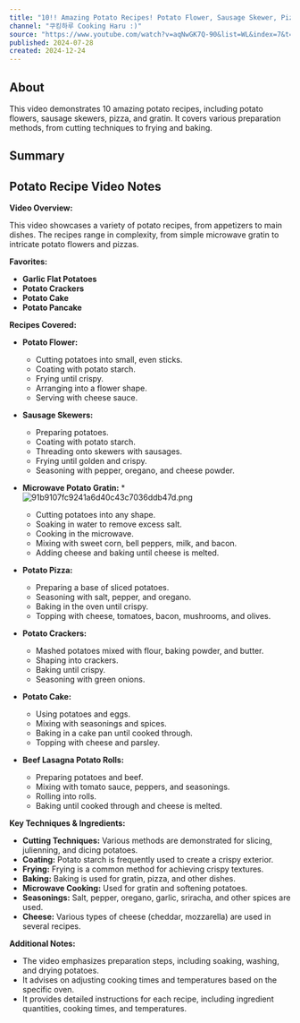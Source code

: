 ```yaml
---
title: "10!! Amazing Potato Recipes! Potato Flower, Sausage Skewer, Pizza, Gratin etc."
channel: "쿠킹하루 Cooking Haru :)"
source: "https://www.youtube.com/watch?v=aqNwGK7Q-90&list=WL&index=7&t=985s"
published: 2024-07-28
created: 2024-12-24
---
```

## About
This video demonstrates 10 amazing potato recipes, including potato flowers, sausage skewers, pizza, and gratin.  It covers various preparation methods, from cutting techniques to frying and baking.
## Summary
## Potato Recipe Video Notes

**Video Overview:**

This video showcases a variety of potato recipes, from appetizers to main dishes.  The recipes range in complexity, from simple microwave gratin to intricate potato flowers and pizzas.

**Favorites:**

* **Garlic Flat Potatoes**
* **Potato Crackers**
* **Potato Cake**
* **Potato Pancake**

**Recipes Covered:**

* **Potato Flower:**
    * Cutting potatoes into small, even sticks.
    * Coating with potato starch.
    * Frying until crispy.
    * Arranging into a flower shape.
    * Serving with cheese sauce.

* **Sausage Skewers:**
    * Preparing potatoes.
    * Coating with potato starch.
    * Threading onto skewers with sausages.
    * Frying until golden and crispy.
    * Seasoning with pepper, oregano, and cheese powder.

* **Microwave Potato Gratin:**
	*![91b9107fc9241a6d40c43c7036ddb47d.png](91b9107fc9241a6d40c43c7036ddb47d.png)
    * Cutting potatoes into any shape.
    * Soaking in water to remove excess salt.
    * Cooking in the microwave.
    * Mixing with sweet corn, bell peppers, milk, and bacon.
    * Adding cheese and baking until cheese is melted.

* **Potato Pizza:**
    * Preparing a base of sliced potatoes.
    * Seasoning with salt, pepper, and oregano.
    * Baking in the oven until crispy.
    * Topping with cheese, tomatoes, bacon, mushrooms, and olives.

* **Potato Crackers:**
    * Mashed potatoes mixed with flour, baking powder, and butter.
    * Shaping into crackers.
    * Baking until crispy.
    * Seasoning with green onions.

* **Potato Cake:**
    * Using potatoes and eggs.
    * Mixing with seasonings and spices.
    * Baking in a cake pan until cooked through.
    * Topping with cheese and parsley.

* **Beef Lasagna Potato Rolls:**
    * Preparing potatoes and beef.
    * Mixing with tomato sauce, peppers, and seasonings.
    * Rolling into rolls.
    * Baking until cooked through and cheese is melted.

**Key Techniques & Ingredients:**

* **Cutting Techniques:** Various methods are demonstrated for slicing, julienning, and dicing potatoes.
* **Coating:** Potato starch is frequently used to create a crispy exterior.
* **Frying:**  Frying is a common method for achieving crispy textures.
* **Baking:**  Baking is used for gratin, pizza, and other dishes.
* **Microwave Cooking:**  Used for gratin and softening potatoes.
* **Seasonings:**  Salt, pepper, oregano, garlic, sriracha, and other spices are used.
* **Cheese:**  Various types of cheese (cheddar, mozzarella) are used in several recipes.

**Additional Notes:**

* The video emphasizes preparation steps, including soaking, washing, and drying potatoes. 
* It advises on adjusting cooking times and temperatures based on the specific oven. 
* It provides detailed instructions for each recipe, including ingredient quantities, cooking times, and temperatures.